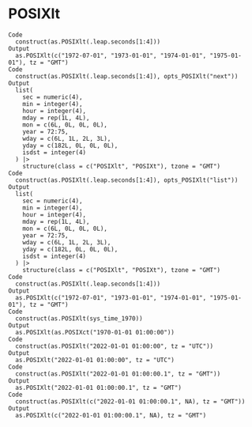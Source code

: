 # POSIXlt

    Code
      construct(as.POSIXlt(.leap.seconds[1:4]))
    Output
      as.POSIXlt(c("1972-07-01", "1973-01-01", "1974-01-01", "1975-01-01"), tz = "GMT")
    Code
      construct(as.POSIXlt(.leap.seconds[1:4]), opts_POSIXlt("next"))
    Output
      list(
        sec = numeric(4),
        min = integer(4),
        hour = integer(4),
        mday = rep(1L, 4L),
        mon = c(6L, 0L, 0L, 0L),
        year = 72:75,
        wday = c(6L, 1L, 2L, 3L),
        yday = c(182L, 0L, 0L, 0L),
        isdst = integer(4)
      ) |>
        structure(class = c("POSIXlt", "POSIXt"), tzone = "GMT")
    Code
      construct(as.POSIXlt(.leap.seconds[1:4]), opts_POSIXlt("list"))
    Output
      list(
        sec = numeric(4),
        min = integer(4),
        hour = integer(4),
        mday = rep(1L, 4L),
        mon = c(6L, 0L, 0L, 0L),
        year = 72:75,
        wday = c(6L, 1L, 2L, 3L),
        yday = c(182L, 0L, 0L, 0L),
        isdst = integer(4)
      ) |>
        structure(class = c("POSIXlt", "POSIXt"), tzone = "GMT")
    Code
      construct(as.POSIXlt(.leap.seconds[1:4]))
    Output
      as.POSIXlt(c("1972-07-01", "1973-01-01", "1974-01-01", "1975-01-01"), tz = "GMT")
    Code
      construct(as.POSIXlt(sys_time_1970))
    Output
      as.POSIXlt(as.POSIXct("1970-01-01 01:00:00"))
    Code
      construct(as.POSIXlt("2022-01-01 01:00:00", tz = "UTC"))
    Output
      as.POSIXlt("2022-01-01 01:00:00", tz = "UTC")
    Code
      construct(as.POSIXlt("2022-01-01 01:00:00.1", tz = "GMT"))
    Output
      as.POSIXlt("2022-01-01 01:00:00.1", tz = "GMT")
    Code
      construct(as.POSIXlt(c("2022-01-01 01:00:00.1", NA), tz = "GMT"))
    Output
      as.POSIXlt(c("2022-01-01 01:00:00.1", NA), tz = "GMT")


